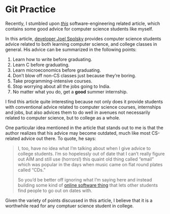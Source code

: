 # Git Practice

Recently, I stumbled upon [_this_](https://www.joelonsoftware.com/2005/01/02/advice-for-computer-science-college-students/) software-engineering related article, which contains some good advice for computer science students like myself.

In this article, [developer Joel Spolsky](https://www.joelonsoftware.com/about-me/) provides computer science students advice related to both learning computer science, and college classes in general. His advice can be summarized in the following points:

1. Learn how to write before graduating.
2. Learn C before graduating.
3. Learn microeconomics before graduating.
4. Don’t blow off non-CS classes just because they’re boring.
5. Take programming-intensive courses.
6. Stop worrying about all the jobs going to India.
7. No matter what you do, get a **good** summer internship.

I find this article quite interesting because not only does it provide students with conventional advice related to computer science courses, internships and jobs, but also advices them to do well in avenues not necessarily related to computer science, but to college as a whole.

One particular idea mentioned in the article that stands out to me is that the author realizes that his advice may become outdated, much like most CS-related advice out there. To quote, he says:

> I, too, have no idea what I’m talking about when I give advice to college students. I’m so hopelessly out of date that I can’t really figure out AIM and still use (horrors!) this quaint old thing called “email” which was popular in the days when music came on flat round plates called “CDs.”
>
> So you’d be better off ignoring what I’m saying here and instead building some kind of [online software thing](http://www.thefacebook.com/) that lets other students find people to go out on dates with.

Given the variety of points discussed in this article, I believe that it is a worthwhile read for any comptuer science student in college.